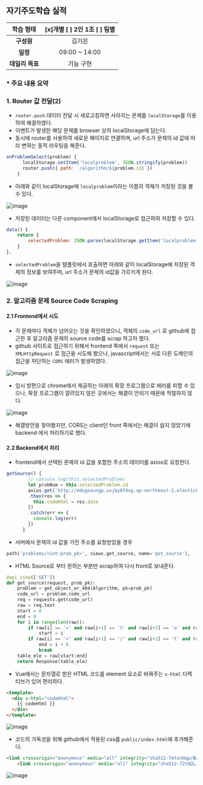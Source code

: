 ## 자기주도학습 실적


|  **학습 형태**  | [x]개별 [ ] 2인 1조 [ ] 팀별 |
| :-------------: | :--------------------------: |
|   **구성원**    |            김기은            |
|    **일정**     |        09:00 ~ 14:00         |
| **데일리 목표** |          기능 구현           |

### * 주요 내용 요약

### 1. Router 값 전달(2)

- `router.push` 데이터 전달 시 새로고침하면 사라지는 문제를 `localStorage`를 이용하여 해결하였다.
- 이벤트가 발생한 해당 문제를 browser 상의 localStorage에 담는다.
- 동시에 router를 사용하여 새로운 페이지로 연결하며, url 주소가 문제의 id 값에 따라 변하는 동적 라우팅을 해준다.

```javascript
onProblemSelect(problem) {
      localStorage.setItem('localproblem', JSON.stringify(problem))
      router.push({ path: `/algorithm/${problem.id}`})
    }
```

- 아래와 같이 localStorage에 `localproblem`이라는 이름의 객체가 저장된 것을 볼 수 있다.

![image](https://user-images.githubusercontent.com/52814897/71056088-4b962500-219b-11ea-8eae-3bdc78c15a76.png)

- 저장된 데이터는 다른 component에서 localStorage로 접근하여 저장할 수 있다.

```javascript
data() {
    return {
        selectedProblem: JSON.parse(localStorage.getItem('localproblem'))
    }
},
```

- `selectedProblem`을 템플릿에서 호출하면 아래와 같이 localStorage에 저장된 객체의 정보를 보여주며, url 주소가 문제의 id값을 가르키게 된다.

![image](https://user-images.githubusercontent.com/52814897/71056192-ae87bc00-219b-11ea-8b9c-75188e3ab9b7.png)

### 2.  알고리즘 문제 Source Code Scraping

#### 2.1 Frontend에서 시도

- 각 문제마다 객체가 넘어오는 것을 확인하였으니, 객체의 `code_url` 로 github에 접근한 후 알고리즘 문제의 source code를 scrap 하고자 했다.
- github 사이트로 접근하기 위해서 frontend 쪽에서 `request` 또는 `XMLHttpRequest` 로 접근을 시도해 봤으나, javascript에서는 서로 다른 도메인의 접근을 차단하는  `CORS` 에러가 발생하였다.

![image](https://user-images.githubusercontent.com/52814897/71087906-9a19e280-21e0-11ea-822d-bd6e02b53311.png)

- 임시 방편으로 chrome에서 제공하는 아래의 확장 프로그램으로 에러를 피할 수 있으나, 확장 프로그램이 깔려있지 않은 곳에서는 해결이 안되기 때문에 적절하지 않다.

![image](https://user-images.githubusercontent.com/52814897/71194798-f60f6480-22cf-11ea-9d7f-76c2722e656e.png)

- 해결방안을 찾아봤지만, CORS는 client인 front 쪽에서는 해결이 쉽지 않았기에 backend 에서 처리하기로 했다.

#### 2.2 Backend에서 처리

- frontend에서 선택된 문제의 id 값을 포함한 주소의 데이터를 axios로 요청한다.

```javascript
getSource() {
        // console.log(this.selectedProblem)
        let probNum = this.selectedProblem.id
        axios.get(`http://edugieungp.xvjby8f4xg.ap-northeast-2.elasticbeanstalk.com/api/v1/problems/${probNum}`)
        .then(res => {
          this.codeHtml = res.data
        })
        .catch(err => {
          console.log(err)
        })
      }
```

- 서버에서 문제의 id 값을 가진 주소를 요청받았을 경우

```python
path('problems/<int:prob_pk>', views.get_source, name='get_source'),
```

- HTML Source로 부터 원하는 부분만 scrap하여 다시 front로 보내준다.

```python
@api_view(['GET'])
def get_source(request, prob_pk):
    problem = get_object_or_404(Algorithm, pk=prob_pk)
    code_url = problem.code_url
    req = requests.get(code_url)
    raw = req.text
    start = 0
    end = 0
    for i in range(len(raw)):
        if raw[i] == '<' and raw[i+1] == 't' and raw[i+2] == 'a' and raw[i+3] == 'b' and raw[i+4] == 'l' and raw[i+5] == 'e':
            start = i
        if raw[i] == '<' and raw[i+1] == '/' and raw[i+2] == 't' and raw[i+3] == 'a' and raw[i+4] == 'b' and raw[i+5] == 'l':
            end = i + 8
            break
    table_ele = raw[start:end]
    return Response(table_ele)
```

- Vue에서는 문자열로 받은 HTML 코드를 element 요소로 바꿔주는 `v-html` 디렉티브가 있어 편리하다.

```html
<template>
  <div v-html="codeHtml">
    {{ codeHtml }}
  </div>
</template>
```

![image](https://user-images.githubusercontent.com/52814897/71104901-ea546d00-21ff-11ea-9c11-634ca19e0d31.png)

- 코드의 가독성을 위해 github에서 적용된 css를 `public/index.html`에 추가해준다.

```html
<link crossorigin="anonymous" media="all" integrity="sha512-7mtunHqp/Bw0ND9akjJME8XCh0WPm3HAXOSeX7skL0qGAhpdfzkQvYcujYcwNPTpWKeKMFUGZGtvnEkcczFgwQ==" rel="stylesheet" href="https://github.githubassets.com/assets/frameworks-9b5314213e37056ed87b0418056c4f2c.css" />
    <link crossorigin="anonymous" media="all" integrity="sha512-72YAQLJ3wNQBTmzSw8GuhpmRbpFX+Fc7CrVI80DxyM6hItKFtd8SmRqzdqhHWxcFLVI91GmT9+jBiIxzvAvbWw==" rel="stylesheet" href="https://github.githubassets.com/assets/github-858574b4b94fdd617a9aeeb43ae58986.css" />
```

![image](https://user-images.githubusercontent.com/52814897/71195929-3d96f000-22d2-11ea-8c3d-cd4dc2b1b8dc.png)
